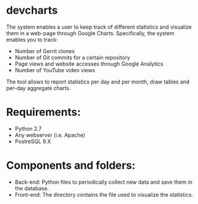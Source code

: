 # devcharts
The system enables a user to keep track of different statistics and visualize them in a web-page through Google Charts.
Specifically, the system enables you to track:

- Number of Gerrit clones
- Number of Git commits for a certain repository
- Page views and website accesses through Google Analytics
- Number of YouTube video views

The tool allows to report statistics per day and per month, draw tables and per-day aggregate charts.

# Requirements:
- Python 2.7
- Any webserver (i.e. Apache)
- PostreSQL 9.X

# Components and folders:
- Back-end: Python files to periodically collect new data and save them in the database.
- Front-end: The directory contains the file used to visualize the statistics.

